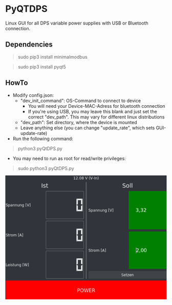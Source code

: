 # PyQTDPS
Linux GUI for all DPS variable power supplies with USB or Bluetooth connection.

## Dependencies
> sudo pip3 install minimalmodbus

> sudo pip3 install pyqt5

## HowTo
- Modify config.json:
	- "dev_init_command": OS-Command to connect to device
		- You will need your Device-MAC-Adress for bluetooth connection
		- If you're using USB, you may leave this blank and just set the correct "dev_path". This may vary for different linux distributions
	- "dev_path": Set directory, where the device is mounted
	- Leave anything else (you can change "update_rate", which sets GUI-update-rate)
- Run the following command:

> python3 pyQtDPS.py
- You may need to run as root for read/write privileges:

> sudo python3 pyQtDPS.py

![Screenshot](screenshot.png)
